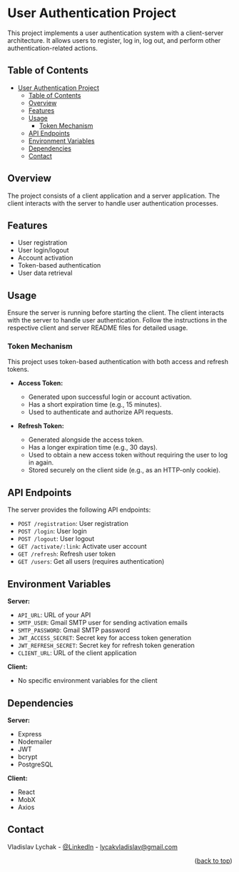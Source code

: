 # User Authentication Project

This project implements a user authentication system with a client-server architecture. It allows users to register, log in, log out, and perform other authentication-related actions.

## Table of Contents

- [User Authentication Project](#user-authentication-project)
  - [Table of Contents](#table-of-contents)
  - [Overview](#overview)
  - [Features](#features)
  - [Usage](#usage)
    - [Token Mechanism](#token-mechanism)
  - [API Endpoints](#api-endpoints)
  - [Environment Variables](#environment-variables)
  - [Dependencies](#dependencies)
  - [Contact](#contact)

## Overview

The project consists of a client application and a server application. The client interacts with the server to handle user authentication processes.

## Features

- User registration
- User login/logout
- Account activation
- Token-based authentication
- User data retrieval

## Usage

Ensure the server is running before starting the client. The client interacts with the server to handle user authentication. Follow the instructions in the respective client and server README files for detailed usage.

### Token Mechanism

This project uses token-based authentication with both access and refresh tokens.

- **Access Token:**

  - Generated upon successful login or account activation.
  - Has a short expiration time (e.g., 15 minutes).
  - Used to authenticate and authorize API requests.

- **Refresh Token:**
  - Generated alongside the access token.
  - Has a longer expiration time (e.g., 30 days).
  - Used to obtain a new access token without requiring the user to log in again.
  - Stored securely on the client side (e.g., as an HTTP-only cookie).

## API Endpoints

The server provides the following API endpoints:

- `POST /registration`: User registration
- `POST /login`: User login
- `POST /logout`: User logout
- `GET /activate/:link`: Activate user account
- `GET /refresh`: Refresh user token
- `GET /users`: Get all users (requires authentication)

## Environment Variables

**Server:**

- `API_URL`: URL of your API
- `SMTP_USER`: Gmail SMTP user for sending activation emails
- `SMTP_PASSWORD`: Gmail SMTP password
- `JWT_ACCESS_SECRET`: Secret key for access token generation
- `JWT_REFRESH_SECRET`: Secret key for refresh token generation
- `CLIENT_URL`: URL of the client application

**Client:**

- No specific environment variables for the client

## Dependencies

**Server:**

- Express
- Nodemailer
- JWT
- bcrypt
- PostgreSQL

**Client:**

- React
- MobX
- Axios

## Contact

Vladislav Lychak - [@LinkedIn](https://www.linkedin.com/in/vladislav-lychak/) - lycakvladislav@gmail.com

<p align="right">(<a href="#readme-top">back to top</a>)</p>
